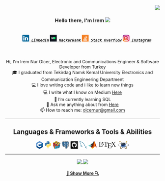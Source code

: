 <img align="right" src="https://visitor-badge.laobi.icu/badge?page_id=iremolcer">
<br>
<h3 align="center">
  Hello there, I'm Irem <img src="https://raw.githubusercontent.com/iampavangandhi/iampavangandhi/master/gifs/Hi.gif"width="30px">
</h3>
<h5 align="center">
  <code>
    <a href="https://www.linkedin.com/in/iremnurolcer/" title="LinkedIn Profile"><img width="22" src="https://github.com/iremolcer/iremolcer/blob/main/images/linkedin.svg"> LinkedIn</a></code>
  <code><a href="https://www.hackerrank.com/olcernur?hr_r=1" title="HackerRank Profile"><img width="22" src="https://github.com/iremolcer/iremolcer/blob/main/images/hackerrank.png"> HackerRank</a></code>
  <code><a href="https://stackexchange.com/users/22356669/olcernur" title="Stack Overflow Profile"><img width="22" src="https://github.com/iremolcer/iremolcer/blob/main/images/stackoverflow.svg"> Stack Overflow</a></code>
  <code><a href="https://www.instagram.com/irem_olcerr/" title="Instagram Profile"><img width="22" src="https://github.com/iremolcer/iremolcer/blob/main/images/instagram.svg"> Instagram</a></code>
</h5>
<br>
<p align="center">
  Hi, I'm Irem Nur Olcer, Electronic and Communications Engineer & Software Developer from Turkey
  <br>
  🎓 I graduated from Tekirdag Namık Kemal University Electronics and Communication Engineering Department
  <br>
  💻 I love writing code and i like to learn new things
  <br>
  💻 I write what I know on Medium <a href="https://medium.com/@olcernur" title="Issues">Here</a>
  <br>
  🌱 I’m currently learning SQL
  <br>
  💬 Ask me anything about from <a href="https://www.linkedin.com/in/iremnurolcer/" title="Issues">Here</a>
  <br>
  📫 How to reach me: <a href="mailto: olcernur@gmail.com">olcernur@gmail.com</a>
  <br>
</p>
<hr>

<h2 align="center">Languages & Frameworks & Tools & Abilities</h2>

<p align="center">
  <code><img title="C++" height="25" src="https://github.com/iremolcer/iremolcer/blob/main/images/C++.svg"></code>
  <code><img title="Python" height="25" src="https://github.com/iremolcer/iremolcer/blob/main/images/python-original.svg"></code>
  <code><img title="Problem Solving" height="25" src="https://github.com/iremolcer/iremolcer/blob/main/images/problemSolving.png"></code>
  <code><img title="PostgreSQL" height="25" src="https://github.com/iremolcer/iremolcer/blob/main/images/postgresql.svg"></code>
  <code><img title="GitHub" height="25" src="https://github.com/iremolcer/iremolcer/blob/main/images/github.svg"></code>
  <code><img title="MySQL" height="25" src="https://github.com/iremolcer/iremolcer/blob/main/images/mysql.svg"></code>
  <code><img title="MATLAB" height="25" src="https://github.com/iremolcer/iremolcer/blob/main/images/Matlab.png"></code>
  <code><img title="LaTeX" height="25" src="https://github.com/iremolcer/iremolcer/blob/main/images/LaTeX.svg"></code>
  <code><img title="Proteus" height="25" src="https://github.com/iremolcer/iremolcer/blob/main/images/proteus.png"></code>
</p>

<hr>

<p align=center>
  <a href="https://github.com/iremolcer/iremolcer" title="Go to Source">
    <img height=175 align="center" src="https://github-readme-stats.vercel.app/api?username=iremolcer&show_icons=true&theme=gotham">
  </a>
  <a href="https://github.com/iremolcer/iremolcer">
  <img height=175 align="center" src="https://github-readme-stats.vercel.app/api/top-langs/?username=iremolcer&hide=c%23,powershell,java&title_color=2aa889&text_color=99d1ce&icon_color=2bbc8a&bg_color=0c1014&langs_count=8&layout=compact" />
  </a>
</p>
<h4 align="center">
  <a href=https://github.com/iremolcer title="Show Repositories">🔎 Show More 🔍</a>
</h4>
